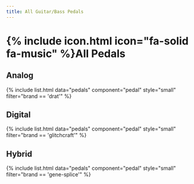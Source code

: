 ```yaml
---
title: All Guitar/Bass Pedals
---
```


# {% include icon.html icon="fa-solid fa-music" %}All Pedals


## Analog

{%
  include list.html
  data="pedals"
  component="pedal"
	style="small"
  filter="brand == 'drat'"
%}

## Digital

{%
  include list.html
  data="pedals"
  component="pedal"
	style="small"
  filter="brand == 'glitchcraft'"
%}

## Hybrid

{%
  include list.html
  data="pedals"
  component="pedal"
	style="small"
  filter="brand == 'gene-splice'"
%}
